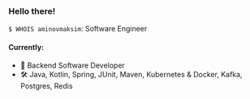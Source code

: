 ### Hello there!

`$ WHOIS aminovmaksim`: Software Engineer

#### Currently:
 - 💼 Backend Software Developer
 - 🛠 Java, Kotlin, Spring, JUnit, Maven, Kubernetes & Docker, Kafka, Postgres, Redis

